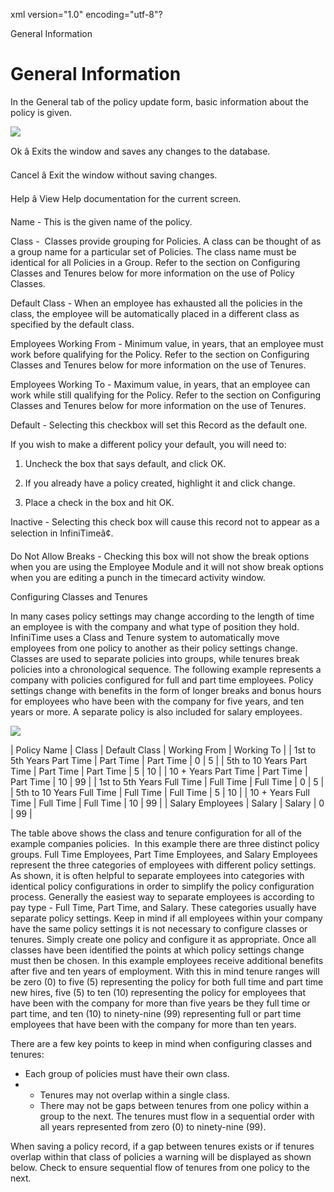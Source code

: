 xml version="1.0" encoding="utf-8"?





General Information




# General Information

In the General tab of the policy update form, basic information about the policy is given.

![](images_2/4-_policy_update_form_general.gif)

Ok â Exits the window and saves any changes to the database.

Cancel â Exit the window without saving changes.

Help â View Help documentation for the current screen.

Name - This is the given name of the policy.

Class -  Classes provide grouping for Policies. A class can be thought of as a group name for a particular set of Policies. The class name must be identical for all Policies in a Group. Refer to the section on Configuring Classes and Tenures below for more information on the use of Policy Classes.

Default Class - When an employee has exhausted all the policies in the class, the employee will be automatically placed in a different class as specified by the default class.

Employees Working From - Minimum value, in years, that an employee must work before qualifying for the Policy. Refer to the section on Configuring Classes and Tenures below for more information on the use of Tenures.

Employees Working To - Maximum value, in years, that an employee can work while still qualifying for the Policy. Refer to the section on Configuring Classes and Tenures below for more information on the use of Tenures.

Default - Selecting this checkbox will set this Record as the default one.

If you wish to make a different policy your default, you will need to:

1. Uncheck the box that says default, and click OK.

2. If you already have a policy created, highlight it and click change.

3. Place a check in the box and hit OK.

Inactive - Selecting this check box will cause this record not to appear as a selection in InfiniTimeâ¢.

Do Not Allow Breaks - Checking this box will not show the break options when you are using the Employee Module and it will not show break options when you are editing a punch in the timecard activity window.

Configuring Classes and Tenures

In many cases policy settings may change according to the length of time an employee is with the company and what type of position they hold. InfiniTime uses a Class and Tenure system to automatically move employees from one policy to another as their policy settings change. Classes are used to separate policies into groups, while tenures break policies into a chronological sequence. The following example represents a company with policies configured for full and part time employees. Policy settings change with benefits in the form of longer breaks and bonus hours for employees who have been with the company for five years, and ten years or more. A separate policy is also included for salary employees.

![](images_2/CH4_Policy5.gif)

| Policy Name | Class | Default Class | Working From | Working To |
| 1st to 5th Years Part Time | Part Time | Part Time | 0 | 5 |
| 5th to 10 Years Part Time | Part Time | Part Time | 5 | 10 |
| 10 + Years Part Time | Part Time | Part Time | 10 | 99 |
| 1st to 5th Years Full Time | Full Time | Full Time | 0 | 5 |
| 5th to 10 Years Full Time | Full Time | Full Time | 5 | 10 |
| 10 + Years Full Time | Full Time | Full Time | 10 | 99 |
| Salary Employees | Salary | Salary | 0 | 99 |

The table above shows the class and tenure configuration for all of the example companies policies.  In this example there are three distinct policy groups. Full Time Employees, Part Time Employees, and Salary Employees represent the three categories of employees with different policy settings. As shown, it is often helpful to separate employees into categories with identical policy configurations in order to simplify the policy configuration process. Generally the easiest way to separate employees is according to pay type - Full Time, Part Time, and Salary. These categories usually have separate policy settings. Keep in mind if all employees within your company have the same policy settings it is not necessary to configure classes or tenures. Simply create one policy and configure it as appropriate. Once all classes have been identified the points at which policy settings change must then be chosen. In this example employees receive additional benefits after five and ten years of employment. With this in mind tenure ranges will be zero (0) to five (5) representing the policy for both full time and part time new hires, five (5) to ten (10) representing the policy for employees that have been with the company for more than five years be they full time or part time, and ten (10) to ninety-nine (99) representing full or part time employees that have been with the company for more than ten years.

There are a few key points to keep in mind when configuring classes and tenures:

* Each group of policies must have their own class.
* + Tenures may not overlap within a single class.
  + There may not be gaps between tenures from one policy within a group to the next. The tenures must flow in a sequential order with all years represented from zero (0) to ninety-nine (99).

When saving a policy record, if a gap between tenures exists or if tenures overlap within that class of policies a warning will be displayed as shown below. Check to ensure sequential flow of tenures from one policy to the next.